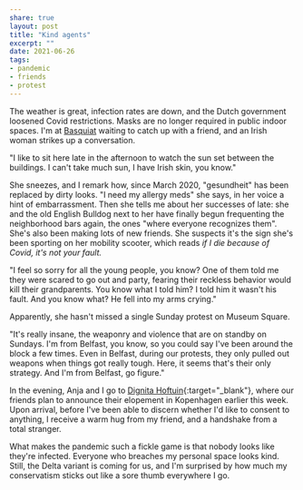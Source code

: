 ```yaml
---
share: true
layout: post
title: "Kind agents"
excerpt: ""
date: 2021-06-26
tags:
- pandemic
- friends
- protest
---
```

The weather is great, infection rates are down, and the Dutch government loosened Covid restrictions. Masks are no longer required in public indoor spaces. I'm at [Basquiat](https://goo.gl/maps/stfyFKAKsWndZSBA6) waiting to catch up with a friend, and an Irish woman strikes up a conversation.

"I like to sit here late in the afternoon to watch the sun set between the buildings. I can't take much sun, I have Irish skin, you know."

She sneezes, and I remark how, since March 2020, "gesundheit" has been replaced by dirty looks. "I need my allergy meds" she says, in her voice a hint of embarrassment. Then she tells me about her successes of late: she and the old English Bulldog next to her have finally begun frequenting the neighborhood bars again, the ones "where everyone recognizes them". She's also been making lots of new friends. She suspects it's the sign she's been sporting on her mobility scooter, which reads _if I die because of Covid, it's not your fault._ 

"I feel so sorry for all the young people, you know? One of them told me they were scared to go out and party, fearing their reckless behavior would kill their grandparents. You know what I told him? I told him it wasn't his fault. And you know what? He fell into my arms crying."

Apparently, she hasn't missed a single Sunday protest on Museum Square.

"It's really insane, the weaponry and violence that are on standby on Sundays. I'm from Belfast, you know, so you could say I've been around the block a few times. Even in Belfast, during our protests, they only pulled out weapons when things got really tough. Here, it seems that's their only strategy. And I'm from Belfast, go figure." 

In the evening, Anja and I go to [Dignita Hoftuin](https://goo.gl/maps/xxuU3M4o5Ew9FRMG8){:target="_blank"}, where our friends plan to announce their elopement in Kopenhagen earlier this week. Upon arrival, before I've been able to discern whether I'd like to consent to anything, I receive a warm hug from my friend, and a handshake from a total stranger. 

What makes the pandemic such a fickle game is that nobody looks like they're infected. Everyone who breaches my personal space looks kind. Still, the Delta variant is coming for us, and I'm surprised by how much my conservatism sticks out like a sore thumb everywhere I go.